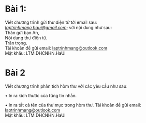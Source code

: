 # Bài 1:
Viết chương trình gửi thư điện tử tới email sau: *laptrinhmang.haui@gmail.com*; 
với nội dung như sau:\
Thân gửi bạn An,\
Nội dung thư điện tử.\
Trân trọng.\
Tài khoản để gửi email: laptrinhmang@outlook.com\
Mật khẩu: LTM.DHCNHN.HaUI
# Bài 2
Viết chương trình phân tích hòm thư với các yêu cầu như sau:

• In ra kích thước của từng tin nhắn.

• In ra tất cả tên của thư mục trong hòm thư.
Tài khoản để gửi email: laptrinhmang@outlook.com\
Mật khẩu: LTM.DHCNHN.HaUI